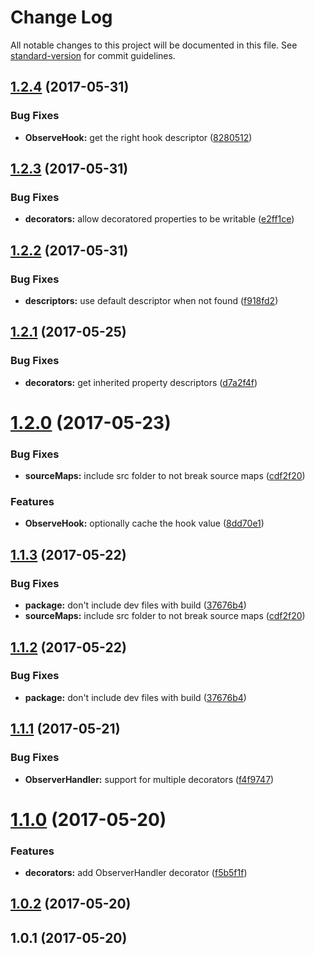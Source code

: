 # Change Log

All notable changes to this project will be documented in this file. See [standard-version](https://github.com/conventional-changelog/standard-version) for commit guidelines.

<a name="1.2.4"></a>
## [1.2.4](https://github.com/steelsojka/rx-decorators/compare/v1.2.3...v1.2.4) (2017-05-31)


### Bug Fixes

* **ObserveHook:** get the right hook descriptor ([8280512](https://github.com/steelsojka/rx-decorators/commit/8280512))



<a name="1.2.3"></a>
## [1.2.3](https://github.com/steelsojka/rx-decorators/compare/v1.2.2...v1.2.3) (2017-05-31)


### Bug Fixes

* **decorators:** allow decoratored properties to be writable ([e2ff1ce](https://github.com/steelsojka/rx-decorators/commit/e2ff1ce))



<a name="1.2.2"></a>
## [1.2.2](https://github.com/steelsojka/rx-decorators/compare/v1.2.1...v1.2.2) (2017-05-31)


### Bug Fixes

* **descriptors:** use default descriptor when not found ([f918fd2](https://github.com/steelsojka/rx-decorators/commit/f918fd2))



<a name="1.2.1"></a>
## [1.2.1](https://github.com/steelsojka/rx-decorators/compare/v1.2.0...v1.2.1) (2017-05-25)


### Bug Fixes

* **decorators:** get inherited property descriptors ([d7a2f4f](https://github.com/steelsojka/rx-decorators/commit/d7a2f4f))



<a name="1.2.0"></a>
# [1.2.0](https://github.com/steelsojka/rx-decorators/compare/v1.1.2...v1.2.0) (2017-05-23)


### Bug Fixes

* **sourceMaps:** include src folder to not break source maps ([cdf2f20](https://github.com/steelsojka/rx-decorators/commit/cdf2f20))


### Features

* **ObserveHook:** optionally cache the hook value ([8dd70e1](https://github.com/steelsojka/rx-decorators/commit/8dd70e1))



<a name="1.1.3"></a>
## [1.1.3](https://github.com/steelsojka/rx-decorators/compare/v1.1.1...v1.1.3) (2017-05-22)


### Bug Fixes

* **package:** don't include dev files with build ([37676b4](https://github.com/steelsojka/rx-decorators/commit/37676b4))
* **sourceMaps:** include src folder to not break source maps ([cdf2f20](https://github.com/steelsojka/rx-decorators/commit/cdf2f20))



<a name="1.1.2"></a>
## [1.1.2](https://github.com/steelsojka/rx-decorators/compare/v1.1.1...v1.1.2) (2017-05-22)


### Bug Fixes

* **package:** don't include dev files with build ([37676b4](https://github.com/steelsojka/rx-decorators/commit/37676b4))



<a name="1.1.1"></a>
## [1.1.1](https://github.com/steelsojka/rx-decorators/compare/v1.1.0...v1.1.1) (2017-05-21)


### Bug Fixes

* **ObserverHandler:** support for multiple decorators ([f4f9747](https://github.com/steelsojka/rx-decorators/commit/f4f9747))



<a name="1.1.0"></a>
# [1.1.0](https://github.com/steelsojka/rx-decorators/compare/v1.0.2...v1.1.0) (2017-05-20)


### Features

* **decorators:** add ObserverHandler decorator ([f5b5f1f](https://github.com/steelsojka/rx-decorators/commit/f5b5f1f))



<a name="1.0.2"></a>
## [1.0.2](https://github.com/steelsojka/rx-decorators/compare/v1.0.1...v1.0.2) (2017-05-20)



<a name="1.0.1"></a>
## 1.0.1 (2017-05-20)
